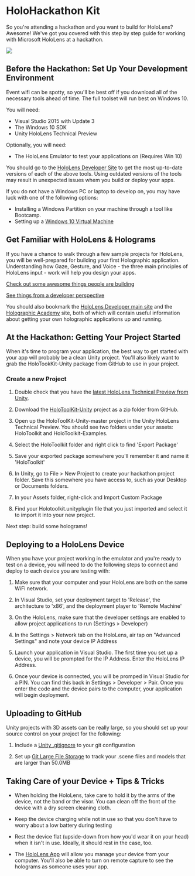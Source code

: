 # HoloHackathon Kit
So you're attending a hackathon and you want to build for HoloLens? Awesome! We've got you covered with this step by step guide for working with Microsoft HoloLens at a hackathon.
 
![](https://ncmedia.azureedge.net/ncmedia/2016/07/MSHoloLens_Hero1_RGB.jpg)
 
## Before the Hackathon: Set Up Your Development Environment
Event wifi can be spotty, so you'll be best off if you download all of the necessary tools ahead of time. The full toolset will run best on Windows 10. 

You will need:
* Visual Studio 2015 with Update 3
* The Windows 10 SDK
* Unity HoloLens Technical Preview

Optionally, you will need:
* The HoloLens Emulator to test your applications on (Requires Win 10)

You should go to the [HoloLens Developer Site](https://developer.microsoft.com/en-us/windows/holographic/install_the_tools) to get the most up-to-date versions of each of the above tools. Using outdated versions of the tools may result in unexpected issues whem you build or deploy your apps.

If you do not have a Windows PC or laptop to develop on, you may have luck with one of the following options:

* Installing a Windows Partition on your machine through a tool like Bootcamp. 
* Setting up a [Windows 10 Virtual Machine](https://developer.microsoft.com/en-us/windows/downloads/virtual-machines)

## Get Familiar with HoloLens & Holograms
If you have a chance to walk through a few sample projects for HoloLens, you will be well-prepared for building your first Holographic application. Understanding how Gaze, Gesture, and Voice - the three main principles of HoloLens input - work will help you design your apps. 

[Check out some awesome things people are building](https://www.youtube.com/playlist?list=PLZCHH_4VqpRjjNTKMyrV-hu3iyUvDgou8)

[See things from a developer perspective](https://www.youtube.com/playlist?list=PLZCHH_4VqpRhwzNjMBHJOcfdMhYZzC0K2)

You should also bookmark the [HoloLens Developer main site](https://www.microsoft.com/microsoft-hololens/en-us/developers) and the [Holographic Academy](https://developer.microsoft.com/en-us/windows/holographic/academy) site, both of which will contain useful information about getting your own holographic applications up and running. 

## At the Hackathon: Getting Your Project Started
When it's time to program your application, the best way to get started with your app will probably be a clean Unity project. You'll also likely want to grab the HoloTookKit-Unity package from GitHub to use in your project. 

### Create a new Project
1. Double check that you have the [latest HoloLens Technical Preview from Unity](https://unity3d.com/partners/microsoft/hololens#download).

2. Download the [HoloToolKit-Unity](https://github.com/Microsoft/HoloToolkit-Unity/) project as a zip folder from GitHub. 

3. Open up the  HoloToolKit-Unity-master project in the Unity HoloLens Technical Preview. You should see two folders under your assets: HoloToolkit and HoloToolkit-Examples.

4. Select the HoloToolkit folder and right click to find 'Export Package'

5. Save your exported package somewhere you'll remember it and name it 'HoloToolkit'

6. In Unity, go to File > New Project to create your hackathon project folder. Save this somewhere you have access to, such as your Desktop or Documents folders.

7. In your Assets folder, right-click and Import Custom Package

8. Find your Holotoolkit.unityplugin file that you just imported and select it to import it into your new project. 

Next step: build some holograms! 

## Deploying to a HoloLens Device
When you have your project working in the emulator and you're ready to test on a device, you will need to do the following steps to connect and deploy to each device you are testing with:

1. Make sure that your computer and your HoloLens are both on the same WiFi network.

2. In Visual Studio, set your deployment target to 'Release', the architecture to 'x86', and the deployment player to 'Remote Machine'

3. On the HoloLens, make sure that the developer settings are enabled to allow project applications to run (Settings > Developer)

4. In the Settings > Network tab on the HoloLens, air tap on "Advanced Settings" and note your device IP Address

5. Launch your application in Visual Studio. The first time you set up a device, you will be prompted for the IP Address. Enter the HoloLens IP Address.

6. Once your device is connected, you will be promped in Visual Studio for a PIN. You can find this back in Settings > Developer > Pair. Once you enter the code and the device pairs to the computer, your application will begin deployment. 

## Uploading to GitHub
Unity projects with 3D assets can be really large, so you should set up your source control on your project for the following:
1. Include a [Unity .gitignore](https://github.com/github/gitignore/blob/master/Unity.gitignore) to your git configuration

2. Set up [Git Large File Storage](https://git-lfs.github.com/) to track your .scene files and models that are larger than 50.0MB

## Taking Care of your Device + Tips & Tricks
* When holding the HoloLens, take care to hold it by the arms of the device, not the band or the visor. You can clean off the front of the device with a dry screen cleaning cloth.

* Keep the device charging while not in use so that you don't have to worry about a low battery during testing

* Rest the device flat (upside-down from how you'd wear it on your head) when it isn't in use. Ideally, it should rest in the case, too.

* The [HoloLens App](https://www.microsoft.com/store/apps/9nblggh4qwnx) will allow you manage your device from your computer. You'll also be able to turn on remote capture to see the holograms as someone uses your app.


   